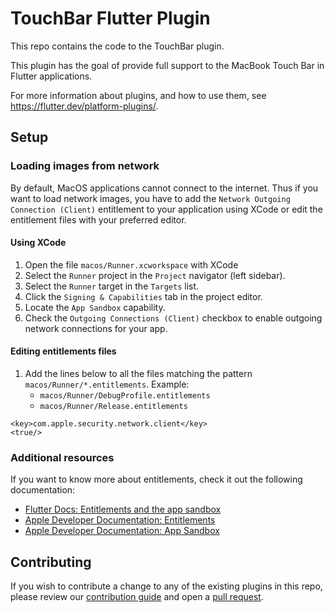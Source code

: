 # TouchBar Flutter Plugin

This repo contains the code to the TouchBar plugin.

This plugin has the goal of provide full support to the MacBook Touch Bar in Flutter applications.

For more information about plugins, and how to use them, see https://flutter.dev/platform-plugins/.

## Setup

### Loading images from network

By default, MacOS applications cannot connect to the internet. Thus if you want to load network images, you have to add the `Network Outgoing Connection (Client)` entitlement to your application using XCode or edit the entitlement files with your preferred editor.

#### Using XCode

1. Open the file `macos/Runner.xcworkspace` with XCode
1. Select the `Runner` project in the `Project` navigator (left sidebar).
1. Select the `Runner` target in the `Targets` list.
1. Click the `Signing & Capabilities` tab in the project editor.
1. Locate the `App Sandbox` capability.
1. Check the `Outgoing Connections (Client)` checkbox to enable outgoing network connections for your app.

#### Editing entitlements files

1. Add the lines below to all the files matching the pattern `macos/Runner/*.entitlements`. Example:
   * `macos/Runner/DebugProfile.entitlements`
   * `macos/Runner/Release.entitlements`


```plist
<key>com.apple.security.network.client</key>
<true/>
```
### Additional resources

If you want to know more about entitlements, check it out the following documentation:
- [Flutter Docs: Entitlements and the app sandbox](https://docs.flutter.dev/platform-integration/macos/building#entitlements-and-the-app-sandbox)
- [Apple Developer Documentation: Entitlements](https://developer.apple.com/documentation/bundleresources/entitlements)
- [Apple Developer Documentation: App Sandbox](https://developer.apple.com/documentation/security/app_sandbox)

## Contributing

If you wish to contribute a change to any of the existing plugins in this repo, please review
our [contribution guide](https://github.com/vital-edu/touch_bar_flutter_plugin/blob/master/CONTRIBUTING.md)
and open a [pull request](https://github.com/vital-edu/touch_bar_flutter_plugin/pulls).

